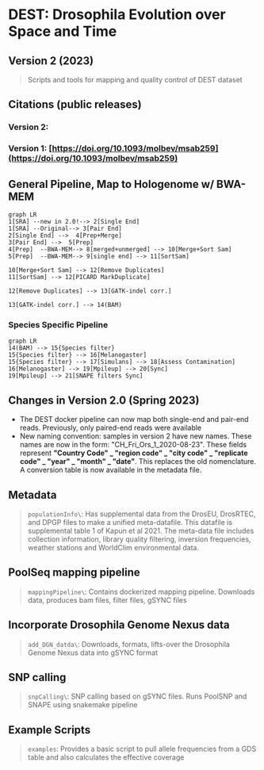 # DEST: Drosophila Evolution over Space and Time
## Version 2 (2023)
  > Scripts and tools for mapping and quality control of DEST dataset

## Citations (public releases)

### Version 2: 

### Version 1: [https://doi.org/10.1093/molbev/msab259](https://doi.org/10.1093/molbev/msab259)

## General Pipeline, Map to Hologenome w/ BWA-MEM
```mermaid
graph LR
1[SRA] --new in 2.0!--> 2[Single End]
1[SRA] --Original--> 3[Pair End]
2[Single End] -->  4[Prep+Merge] 
3[Pair End] -->  5[Prep] 
4[Prep]  --BWA-MEM--> 8[merged+unmerged] --> 10[Merge+Sort Sam]
5[Prep]  --BWA-MEM--> 9[single end] --> 11[SortSam]

10[Merge+Sort Sam] --> 12[Remove Duplicates]
11[SortSam] --> 12[PICARD MarkDuplicate]

12[Remove Duplicates] --> 13[GATK-indel corr.]

13[GATK-indel corr.] --> 14(BAM)
```

### Species Specific Pipeline
```mermaid
graph LR
14(BAM) --> 15{Species filter} 
15{Species filter} --> 16[Melanogaster]
15{Species filter} --> 17[Simulans] --> 18[Assess Contamination]
16[Melanogaster] --> 19[Mpileup] --> 20[Sync]
19[Mpileup] --> 21[SNAPE filters Sync]

```
## Changes in Version 2.0 (Spring 2023)
* The DEST docker pipeline can now map both single-end and pair-end reads. Previously, only paired-end reads were available
* New naming convention: samples in version 2 have new names. These names are now in the form: "CH_Fri_Ors_1_2020-08-23". These fields represent **"Country Code" _ "region code" _ "city code" _ "replicate code" _ "year" _ "month" _ "date"**. This replaces the old nomenclature. A conversion table is now available in the metadata file. 

## Metadata
  > `populationInfo\`: Has supplemental data from the DrosEU, DrosRTEC, and DPGP files to make a unified meta-datafile. This datafile is
  supplemental table 1 of Kapun et al 2021. The meta-data file includes collection information, library quality filtering, inversion frequencies,
  weather stations and WorldClim environmental data.

## PoolSeq mapping pipeline
  > `mappingPipeline\`: Contains dockerized mapping pipeline. Downloads data, produces bam files, filter files, gSYNC files

## Incorporate Drosophila Genome Nexus data
  > `add_DGN_datda\`: Downloads, formats, lifts-over the Drosophila Genome Nexus data into gSYNC format

## SNP calling
  > `snpCalling\`: SNP calling based on gSYNC files. Runs PoolSNP and SNAPE using snakemake pipeline

## Example Scripts
  > `examples`: Provides a basic script to pull allele frequencies from a GDS table and also calculates the effective coverage

